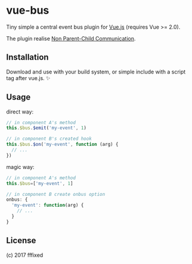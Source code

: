 # vue-bus
Tiny simple a central event bus plugin for [Vue.js](//vuejs.org) (requires Vue >= 2.0).

The plugin realise [Non Parent-Child Communication](//vuejs.org/v2/guide/components.html#Non-Parent-Child-Communication).

## Installation
Download and use with your build system, or simple include with a script tag after vue.js. :sparkles:

## Usage
direct way:
```javascript
// in component A's method
this.$bus.$emit('my-event', 1)

// in component B's created hook
this.$bus.$on('my-event', function (arg) {
  // ...
})
```

magic way:
```javascript
// in component A's method
this.$bus=['my-event', 1]

// in component B create onbus option
onbus: {
  'my-event': function(arg) {
    // ...
  }
}
```

## License
(c) 2017 fffixed
